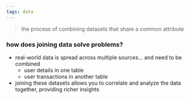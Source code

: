 ```yaml
---
tags: data
---
```



> the process of combining datasets that share a common attribute

### how does joining data solve problems?
- real-world data is spread across multiple sources... and need to be combined
	- user details in one table
	- user transactions in another table
- joining these datasets allows you to correlate and analyze the data together, providing richer insights

